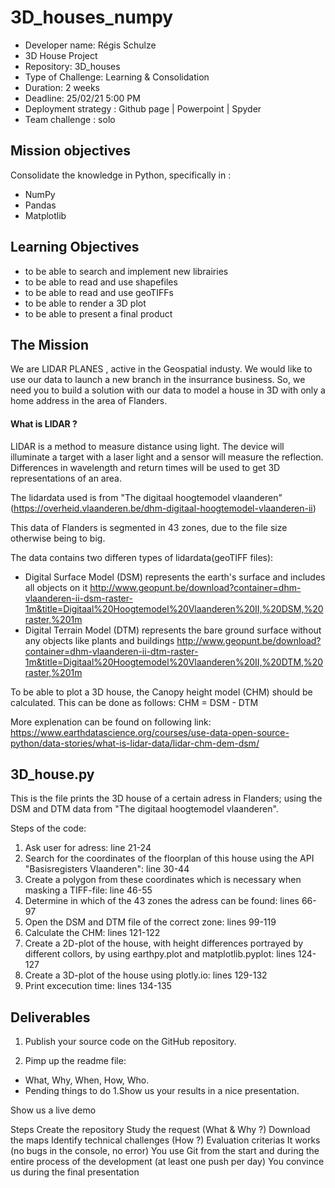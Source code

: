 # 3D_houses_numpy
* Developer name: Régis Schulze
* 3D House Project
* Repository: 3D_houses
* Type of Challenge: Learning & Consolidation
* Duration: 2 weeks
* Deadline: 25/02/21 5:00 PM
* Deployment strategy : Github page | Powerpoint | Spyder
* Team challenge : solo

## Mission objectives
Consolidate the knowledge in Python, specifically in :

* NumPy
* Pandas
* Matplotlib

## Learning Objectives
* to be able to search and implement new librairies
* to be able to read and use shapefiles
* to be able to read and use geoTIFFs
* to be able to render a 3D plot
* to be able to present a final product

## The Mission
We are LIDAR PLANES , active in the Geospatial industy. We would like to use our data to launch a new branch in the insurrance business. So, we need you to build a solution with our data to model a house in 3D with only a home address in the area of Flanders.

#### What is LIDAR ?
LIDAR is a method to measure distance using light. The device will illuminate a target with a laser light and a sensor will measure the reflection. Differences in wavelength and return times will be used to get 3D representations of an area.

The lidardata used is from "The digitaal hoogtemodel vlaanderen" 
(https://overheid.vlaanderen.be/dhm-digitaal-hoogtemodel-vlaanderen-ii) 

This data of Flanders is segmented in 43 zones, due to the file size otherwise being to big.

The data contains two differen types of lidardata(geoTIFF files):

* Digital Surface Model (DSM) represents the earth's surface and includes all objects on it
http://www.geopunt.be/download?container=dhm-vlaanderen-ii-dsm-raster-1m&title=Digitaal%20Hoogtemodel%20Vlaanderen%20II,%20DSM,%20raster,%201m
* Digital Terrain Model (DTM) represents the bare ground surface without any objects like plants and buildings
http://www.geopunt.be/download?container=dhm-vlaanderen-ii-dtm-raster-1m&title=Digitaal%20Hoogtemodel%20Vlaanderen%20II,%20DTM,%20raster,%201m

To be able to plot a 3D house, the Canopy height model (CHM) should be calculated.
This can be done as follows:
CHM = DSM - DTM

More explenation can be found on following link:
https://www.earthdatascience.org/courses/use-data-open-source-python/data-stories/what-is-lidar-data/lidar-chm-dem-dsm/


## 3D_house.py

This is the file prints the 3D house of a certain adress in Flanders; using the DSM and DTM data from "The digitaal hoogtemodel vlaanderen".

Steps of the code:
1. Ask user for adress: line 21-24
2. Search for the coordinates of the floorplan of this house using the API "Basisregisters Vlaanderen": line 30-44
3. Create a polygon from these coordinates which is necessary when masking a TIFF-file: line 46-55
4. Determine in which of the 43 zones the adress can be found: lines 66-97
5. Open the DSM and DTM file of the correct zone: lines 99-119
6. Calculate the CHM: lines 121-122
7. Create a 2D-plot of the house, with height differences portrayed by different collors, by using earthpy.plot and matplotlib.pyplot: lines 124-127
8. Create a 3D-plot of the house using plotly.io: lines 129-132
9. Print excecution time: lines 134-135



## Deliverables
1. Publish your source code on the GitHub repository.

1. Pimp up the readme file:
* What, Why, When, How, Who.
* Pending things to do
1.Show us your results in a nice presentation.

Show us a live demo

Steps
Create the repository
Study the request (What & Why ?)
Download the maps
Identify technical challenges (How ?)
Evaluation criterias
It works (no bugs in the console, no error)
You use Git from the start and during the entire process of the development (at least one push per day)
You convince us during the final presentation
